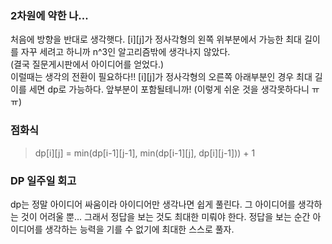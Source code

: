 ### 2차원에 약한 나...
처음에 방향을 반대로 생각햇다. [i][j]가 정사각형의 왼쪽 위부분에서 가능한 최대 길이를 자꾸 세려고 하니까 n^3인 알고리즘밖에 생각나지 않았다.
<br/>
(결국 질문게시판에서 아이디어를 얻었다.)
<br/>
이럴때는 생각의 전환이 필요하다!! [i][j]가 정사각형의 오른쪽 아래부분인 경우 최대 길이를 세면 dp로 가능하다. 앞부분이 포함될테니까! (이렇게 쉬운 것을 생각못하다니 ㅠㅠ)

### 점화식
> dp[i][j] = min(dp[i-1][j-1], min(dp[i-1][j], dp[i][j-1])) + 1

### DP 일주일 회고
dp는 정말 아이디어 싸움이라 아이디어만 생각나면 쉽게 풀린다. 그 아이디어를 생각하는 것이 어려울 뿐... 그래서 정답을 보는 것도 최대한 미뤄야 한다. 정답을 보는 순간 아이디어를 생각하는 능력을 기를 수 없기에 최대한 스스로 풀자. 
